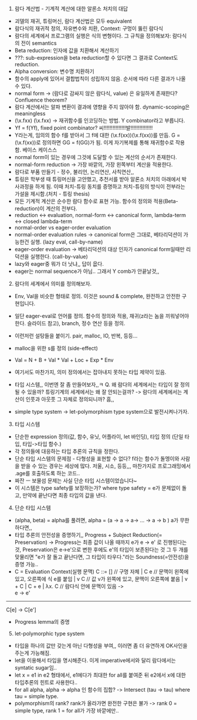 1. 람다 계산법 - 기계적 계산에 대한 알론소 처치의 대답
- 괴델의 재귀, 튜링머신, 람다 계산법은 모두 equivalent
- 람다식의 재귀적 정의, 자유변수와 치환, Context: 구멍이 뚫린 람다식
- 람다의 세계에서 프로그램의 실행은 식의 변형이다. 그 규칙을 정의해보자: 람다식의 전이 semantics
- Beta reduction: 인자에 값을 치환해서 계산하기
- ???: sub-expression을 beta reduction할 수 있다면 그 결과로 Context도 reduction.
- Alpha conversion: 변수명 치환하기
- 함수의 apply에 있어서 결합법칙이 성립하지 않음. 순서에 따라 다른 결과가 나올 수 있다.
- normal form -> (람다로 감싸지 않은 람다식, value) 은 유일하게 존재한다? Confluence theorem?
- 람다 계산에서는 알파 변환이 결과에 영향을 주지 않아야 함. dynamic-scoping은 meaningless
- (\x.fxx) (\x.fxx) -> 재귀함수를 인코딩하는 방법. Y combinator라고 부릅니다.
- Yf = f(Yf), fixed point combinator? 씨!!!!!!!!!!!!!!!발!!!!!!!!!!!!!!!
- Y라는게, 임의의 함수 f를 받아서 그 f에 대한 (\x.f(xx))(\x.f(xx))를 만듬. G = (\x.f(xx))로 정의하면 GG = f(GG)가 됨. 이게 자기복제를 통해 재귀함수로 작용함. 베이스 케이스스 
- normal form이 있는 경우에 그것에 도달할 수 있는 계산의 순서가 존재한다.
- normal-form reduction -> 가장 바깥의, 가장 왼쪽부터 계산을 적용한다. 
- 람다로 부품 만들기 - 정수, 불리언, 논리연산, 사칙연산,,
- 튜링은 학부생 때 튜링머신을 고안했고, 추천서를 받아 알론소 처치의 아래에서 박사과정을 하게 됨. 이때 처치-튜링 동치를 증명하고 처치-튜링의 방식이 전부라는 가설을 제시함.(처치 - 튜링 thesis)
- 모든 기계적 계산은 순수한 람다 함수로 표현 가능. 함수의 정의와 적용(Beta-reduction)이 계산의 전부다.
- reduction <-> evaluation, normal-form <-> canonical form, lambda-term <-> closed lambda-term
- normal-order vs eager-order evaluation 
- normal-order evaluation rules -> canonical form은 그대로, 베타리덕션이 가능한건 실행. (lazy eval, call-by-name)
- eager-order evaluation -> 베타리덕션의 대상 인자가 canonical form일때만 리덕션을 실행한다. (call-by-value)
- lazy와 eager중 뭐가 더 낫냐,, 답이 읎다.
- eager는 normal sequence가 아님.. 그래서 Y comb가 안끝날것,,

2. 람다의 세계에서 의미를 정의해보자.
- Env, Val을 비슷한 형태로 정의. 이것은 sound & complete, 완전하고 안전한 구현입니다.
- 일단 eager-eval로 언어를 정의. 함수의 정의와 적용, 재귀(z라는 놈을 끼워넣어야 한다. 슬라이드 참고), branch, 정수 연산 등을 정의.
- 이런저런 설탕들을 붙이기. pair, malloc, IO, 반복, 등등...
- malloc을 위한 s를 정의 (side-effect)
- Val = N + B + Val * Val + Loc + Exp * Env
- 여기서도 마찬가지, 의미 정의에서는 잡아내지 못하는 타입 제약이 있음.
- 타입 시스템,, 이번엔 잘 좀 만들어보자,,ㅋ 
Q. 왜 람다의 세계에서는 타입이 잘 정의될 수 있을까? 튜링기계의 세계에서는 왜 잘 안되는걸까?
-> 람다의 세계에서는 계산이 인풋과 아웃풋 그 자체로 정의되니까? 흠,,

- simple type system -> let-polymorphism type system으로 발전시켜나가자.

3. 타입 시스템
- 단순한 expression 정의(값, 함수, 유닛, 어플라이, let 바인딩), 타입 정의 (단일 타입, 타입->타입 함수.)
- 각 정의들에 대응하는 타입 추론의 규칙을 정한다. 
- 단순 타입 시스템의 문제점 - 다형성을 표현할 수 없다? f라는 함수가 돌멩이와 사람을 받을 수 있는 경우는 세상에 많다. 저울, 시소, 등등,,, 마찬가지로 프로그래밍에서 .age를 호출하도록 하는 코드..
- 짜잔 ㅡ 보물섬 문제는 사실 단순 타입 시스템이었습니다~
- 이 시스템은 type safety를 보장하는가? where type safety = e가 문제없이 돌고, 만약에 끝난다면 최종 타입의 값을 낸다.

4. 단순 타입 시스템
- (alpha, beta) = alpha를 풀려면, alpha = (a -> a -> a-> ... -> a -> b ) a가 무한하다면,,
- 타입 추론의 안전성을 증명하기,, Progress + Subject Reduction(= Preservation)
-> Progress는 최종 값이 나올 때까지 e가 e -> e' 로 진행된다는 것, Preservation은 e->e'으로 변한 후에도 e'의 타입이 보존된다는 것
그 두 개를 맞물리면 "e가 잘 돌고 끝난다면, 그 타입이 타우다."라는 Soundness(=안전성)을 증명 가능..
- C = Evaluation Context(실행 문맥)
C ::= []                    // 구멍 자체
    | C e                   // 문맥이 왼쪽에 있고, 오른쪽에 식 e를 붙임
    | v C                   // 값 v가 왼쪽에 있고, 문맥이 오른쪽에 붙음
    | v + C
    | C + e
    | λx. C                 // 람다식 안에 문맥이 있음 ->   
e → e'
-----------
C[e] → C[e']
- Progress lemma의 증명

5. let-polymorphic type system
- 타입을 하나의 값만 갖는게 아닌 다형성을 부여,, 이러면 좀 더 유연하게 OK사인을 주는게 가능해짐.
- let을 이용해서 타입을 명시해준다. 이게 imperative에서와 달리 람다에서는 syntatic sugar임..
- let x = e1 in e2 형태에서, e1에다가 최대한 for all를 붙여준 뒤 e2에서 x에 대한 타입추론의 힌트로 사용한다..
- for all alpha, alpha -> alpha 인 함수의 집합? -> Intersect (tau -> tau) where tau = simple type.
- polymorphism의 rank? rank가 올라가면 완전한 구현은 불가
-> rank 0 = simple type, rank 1 = for all가 가장 바깥에만..